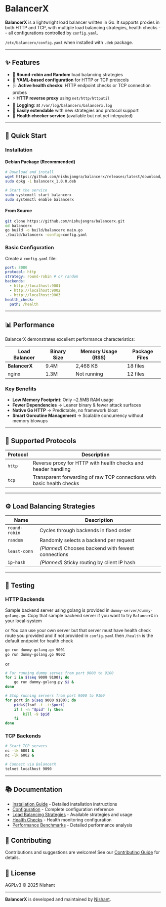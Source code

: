 # BalancerX

**BalancerX** is a lightwright load balancer written in Go. It supports proxies in both HTTP and TCP, with multiple load balancing strategies, health checks -- all configurations controlled by `config.yaml`.

`/etc/balancerx/config.yaml` when installed with `.deb` package.

---

## ✨ Features

* 🔁 **Round-robin and Random** load balancing strategies
* 📂 **YAML-based configuration** for HTTP or TCP protocols
* 🩺 **Active health checks**: HTTP endpoint checks or TCP connection probes
* ⚡ **HTTP reverse proxy** using `net/http/httputil`
* 📜 **Logging**: at `/var/log/balancerx/balancerx.log`
* 🔧 **Easily extendable** with new strategies and protocol support
* 🚀 **Health checker service** (available but not yet integrated)

---

## 🚀 Quick Start

### Installation

#### Debian Package (Recommended)
```bash
# Download and install
wget https://github.com/nishujangra/balancerx/releases/latest/download/balancerx_1.0.0.deb
sudo dpkg -i balancerx_1.0.0.deb

# Start the service
sudo systemctl start balancerx
sudo systemctl enable balancerx
```

#### From Source
```bash
git clone https://github.com/nishujangra/balancerx.git
cd balancerx
go build -o build/balancerx main.go
./build/balancerx -config=config.yaml
```

### Basic Configuration

Create a `config.yaml` file:

```yaml
port: 8080
protocol: http
strategy: round-robin # or random
backends:
  - http://localhost:9001
  - http://localhost:9002
  - http://localhost:9003
health_check:
  path: /health
```

---

## 📊 Performance

BalancerX demonstrates excellent performance characteristics:

| Load Balancer | Binary Size | Memory Usage (RSS) | Package Files |
|---------------|-------------|-------------------|---------------|
| **BalancerX** | 9.4M        | 2,468 KB          | 18 files      |
| nginx         | 1.3M        | Not running       | 12 files      |

### Key Benefits

* **Low Memory Footprint**: Only ~2.5MB RAM usage
* **Fewer Dependencies** → Leaner binary & fewer attack surfaces
* **Native Go HTTP** → Predictable, no framework bloat
* **Smart Goroutine Management** → Scalable concurrency without memory blowups

---

## 🔌 Supported Protocols

| Protocol | Description |
|----------|-------------|
| `http`   | Reverse proxy for HTTP with health checks and header handling |
| `tcp`    | Transparent forwarding of raw TCP connections with basic health checks |

---

## ⚙️ Load Balancing Strategies

| Name          | Description |
|---------------|-------------|
| `round-robin` | Cycles through backends in fixed order |
| `random`      | Randomly selects a backend per request |
| `least-conn`  | *(Planned)* Chooses backend with fewest connections |
| `ip-hash`     | *(Planned)* Sticky routing by client IP hash |

---

## 🧪 Testing

### HTTP Backends

Sample backend server using golang is provided in `dummy-server/dummy-golang.go`. Copy that sample backend server if you want to try `BalancerX` in your local-system

or You can use your own server but that server must have health check route you provided and if not provided in `config.yaml` then `/health` is the default endpoint for health check

```sh
go run dummy-golang.go 9001
go run dummy-golang.go 9002
```

or 

```sh
# For running dummy serves from port 9000 to 9100
for i in $(seq 9000 9100); do
    go run dummy-golang.py $i &
done

# Stop running servers from port 9000 to 9100
for port in $(seq 9000 9100); do
    pid=$(lsof -t -i:$port)
    if [ -n "$pid" ]; then
        kill -9 $pid
    fi
done

```

### TCP Backends
```bash
# Start TCP servers
nc -lk 6001 &
nc -lk 6002 &

# Connect via BalancerX
telnet localhost 9090
```

---

## 📚 Documentation

- [Installation Guide](getting-started/installation.md) - Detailed installation instructions
- [Configuration](getting-started/configuration.md) - Complete configuration reference
- [Load Balancing Strategies](user-guide/strategies.md) - Available strategies and usage
- [Health Checks](user-guide/health-checks.md) - Health monitoring configuration
- [Performance Benchmarks](performance/benchmarks.md) - Detailed performance analysis

## 🤝 Contributing

Contributions and suggestions are welcome! See our [Contributing Guide](development/contributing.md) for details.

## 📜 License

AGPLv3 © 2025 Nishant

---

**BalancerX** is developed and maintained by [Nishant](https://github.com/nishujangra).
